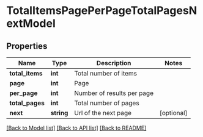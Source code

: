 # TotalItemsPagePerPageTotalPagesNextModel

## Properties
Name | Type | Description | Notes
------------ | ------------- | ------------- | -------------
**total_items** | **int** | Total number of items | 
**page** | **int** | Page | 
**per_page** | **int** | Number of results per page | 
**total_pages** | **int** | Total number of pages | 
**next** | **string** | Url of the next page | [optional] 

[[Back to Model list]](../../README.md#documentation-for-models) [[Back to API list]](../../README.md#documentation-for-api-endpoints) [[Back to README]](../../README.md)

